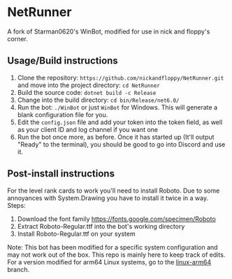 # NetRunner
A fork of Starman0620's WinBot, modified for use in nick and floppy's corner.

## Usage/Build instructions
1. Clone the repository: ``https://github.com/nickandfloppy/NetRunner.git`` and move into the project directory: ``cd NetRunner``
2. Build the source code: ``dotnet build -c Release``
3. Change into the build directory: ``cd bin/Release/net6.0/``
4. Run the bot: ``./WinBot`` or just ``WinBot`` for Windows. This will generate a blank configuration file for you.
5. Edit the ``config.json``  file and add your token into the token field, as well as your client ID and log channel if you want one
6. Run the bot once more, as before. Once it has started up (It'll output "Ready" to the terminal), you should be good to go into Discord and use it.

## Post-install instructions
For the level rank cards to work you'll need to install Roboto. Due to some annoyances with System.Drawing you have to install it twice in a way.
Steps:

1. Download the font family https://fonts.google.com/specimen/Roboto
2. Extract Roboto-Regular.ttf into the bot's working directory
3. Install Roboto-Regular.ttf on your system

Note: This bot has been modified for a specific system configuration and may not work out of the box. This repo is mainly here to keep track of edits. For a version modified for arm64 Linux systems, go to the [linux-arm64](https://github.com/nickandfloppy/NetRunner/tree/linux-arm64) branch.

